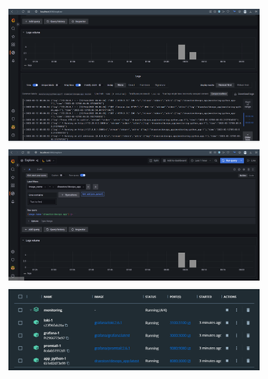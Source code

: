 ![Grafana](/monitoring/images/1.png)

![Grafana](/monitoring/images/2.png)

![Docker](/monitoring/images/3.png)